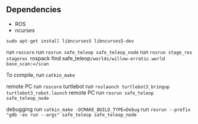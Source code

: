## Dependencies
* ROS
* ncurses
```
sudo apt-get install libncurses5 libncurses5-dev
```

run `roscore`
run `rosrun safe_teleop safe_teleop_node`
run `rosrun stage_ros stageros `rospack find safe_teleop`/worlds/willow-erratic.world base_scan:=/scan`

To compile, run `catkin_make`


remote PC
run `roscore`
turtlebot
run `roslaunch turtlebot3_bringup turtlebot3_robot.launch`
remote PC
run `rosrun safe_teleop safe_teleop_node`

debugging
run `catkin_make -DCMAKE_BUILD_TYPE=Debug`
run `rosrun --prefix "gdb -ex run --args" safe_teleop safe_teleop_node`

